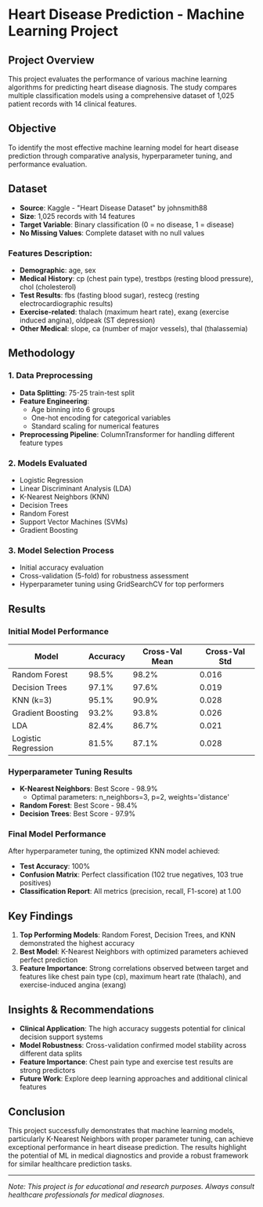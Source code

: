 # Heart Disease Prediction - Machine Learning Project

## Project Overview
This project evaluates the performance of various machine learning algorithms for predicting heart disease diagnosis. The study compares multiple classification models using a comprehensive dataset of 1,025 patient records with 14 clinical features.

##  Objective
To identify the most effective machine learning model for heart disease prediction through comparative analysis, hyperparameter tuning, and performance evaluation.

##  Dataset
- **Source**: Kaggle - "Heart Disease Dataset" by johnsmith88
- **Size**: 1,025 records with 14 features
- **Target Variable**: Binary classification (0 = no disease, 1 = disease)
- **No Missing Values**: Complete dataset with no null values

### Features Description:
- **Demographic**: age, sex
- **Medical History**: cp (chest pain type), trestbps (resting blood pressure), chol (cholesterol)
- **Test Results**: fbs (fasting blood sugar), restecg (resting electrocardiographic results)
- **Exercise-related**: thalach (maximum heart rate), exang (exercise induced angina), oldpeak (ST depression)
- **Other Medical**: slope, ca (number of major vessels), thal (thalassemia)

##  Methodology

### 1. Data Preprocessing
- **Data Splitting**: 75-25 train-test split
- **Feature Engineering**:
  - Age binning into 6 groups
  - One-hot encoding for categorical variables
  - Standard scaling for numerical features
- **Preprocessing Pipeline**: ColumnTransformer for handling different feature types

### 2. Models Evaluated
- Logistic Regression
- Linear Discriminant Analysis (LDA)
- K-Nearest Neighbors (KNN)
- Decision Trees
- Random Forest
- Support Vector Machines (SVMs)
- Gradient Boosting

### 3. Model Selection Process
- Initial accuracy evaluation
- Cross-validation (5-fold) for robustness assessment
- Hyperparameter tuning using GridSearchCV for top performers

##  Results

### Initial Model Performance
| Model | Accuracy | Cross-Val Mean | Cross-Val Std |
|-------|----------|----------------|---------------|
| Random Forest | 98.5% | 98.2% | 0.016 |
| Decision Trees | 97.1% | 97.6% | 0.019 |
| KNN (k=3) | 95.1% | 90.9% | 0.028 |
| Gradient Boosting | 93.2% | 93.8% | 0.026 |
| LDA | 82.4% | 86.7% | 0.021 |
| Logistic Regression | 81.5% | 87.1% | 0.028 |

### Hyperparameter Tuning Results
- **K-Nearest Neighbors**: Best Score - 98.9%
  - Optimal parameters: n_neighbors=3, p=2, weights='distance'
- **Random Forest**: Best Score - 98.4%
- **Decision Trees**: Best Score - 97.9%

### Final Model Performance
After hyperparameter tuning, the optimized KNN model achieved:
- **Test Accuracy**: 100%
- **Confusion Matrix**: Perfect classification (102 true negatives, 103 true positives)
- **Classification Report**: All metrics (precision, recall, F1-score) at 1.00

##  Key Findings

1. **Top Performing Models**: Random Forest, Decision Trees, and KNN demonstrated the highest accuracy
2. **Best Model**: K-Nearest Neighbors with optimized parameters achieved perfect prediction
3. **Feature Importance**: Strong correlations observed between target and features like chest pain type (cp), maximum heart rate (thalach), and exercise-induced angina (exang)

##  Insights & Recommendations

- **Clinical Application**: The high accuracy suggests potential for clinical decision support systems
- **Model Robustness**: Cross-validation confirmed model stability across different data splits
- **Feature Importance**: Chest pain type and exercise test results are strong predictors
- **Future Work**: Explore deep learning approaches and additional clinical features

##  Conclusion
This project successfully demonstrates that machine learning models, particularly K-Nearest Neighbors with proper parameter tuning, can achieve exceptional performance in heart disease prediction. The results highlight the potential of ML in medical diagnostics and provide a robust framework for similar healthcare prediction tasks.

---
*Note: This project is for educational and research purposes. Always consult healthcare professionals for medical diagnoses.*
